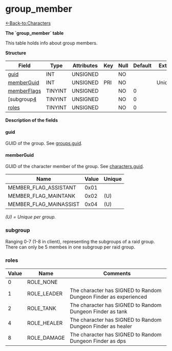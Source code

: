 # group\_member

[<-Back-to:Characters](database-characters.md)

**The \`group\_member\` table**

This table holds info about group members.

**Structure**

| Field            | Type       | Attributes | Key | Null | Default | Extra  | Comment |
|------------------|------------|------------|-----|------|---------|--------|---------|
| [guid][1]        | INT    | UNSIGNED   |     | NO   |         |        |         |
| [memberGuid][2]  | INT    | UNSIGNED   | PRI | NO   |         | Unique |         |
| [memberFlags][3] | TINYINT | UNSIGNED   |     | NO   | 0       |        |         |
| [subgroup[4]     | TINYINT | UNSIGNED   |     | NO   | 0       |        |         |
| [roles][5]       | TINYINT | UNSIGNED   |     | NO   | 0       |        |         |

[1]: #guid
[2]: #memberguid
[3]: #memberflags
[4]: #subgroup
[5]: #roles

**Description of the fields**

#### guid

GUID of the group. See [groups.guid](Groups+tc2#Groupstc2-guid).

#### memberGuid

GUID of the character member of the group. See [characters.guid](Characters+tc2#Characterstc2-guid).

| Name                   | Value | Unique |
|------------------------|-------|--------|
| MEMBER_FLAG_ASSISTANT  | 0x01  |        |
| MEMBER_FLAG_MAINTANK   | 0x02  | (U)    |
| MEMBER_FLAG_MAINASSIST | 0x04  | (U)    |

*(U) = Unique per group.*

### subgroup

Ranging 0-7 (1-8 in client), representing the subgroups of a raid group.
There can only be 5 membes in one subgroup per raid group.

### roles

| Value | Name        | Comments                                                         |
|-------|-------------|------------------------------------------------------------------|
| 0     | ROLE_NONE   |                                                                  |
| 1     | ROLE_LEADER | The character has SIGNED to Random Dungeon Finder as experienced |
| 2     | ROLE_TANK   | The character has SIGNED to Random Dungeon Finder as tank        |
| 4     | ROLE_HEALER | The character has SIGNED to Random Dungeon Finder as healer      |
| 8     | ROLE_DAMAGE | The character has SIGNED to Random Dungeon Finder as dps         |
